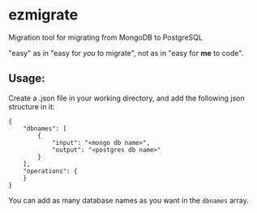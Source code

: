 # ezmigrate
Migration tool for migrating from MongoDB to PostgreSQL


"easy" as in "easy for *you* to migrate", not as in "easy for **me** to code".




## Usage:

Create a .json file in your working directory, and add the following json structure in it:
```
{
    "dbnames": [
        {
            "input": "<mongo db name>",
            "output": "<postgres db name>"
        }
    ],
    "operations": {
    }
}
```

You can add as many database names as you want in the `dbnames` array.